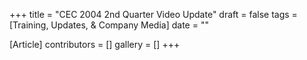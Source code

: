 +++
title = "CEC 2004 2nd Quarter Video Update"
draft = false
tags = [Training, Updates, & Company Media]
date = ""

[Article]
contributors = []
gallery = []
+++